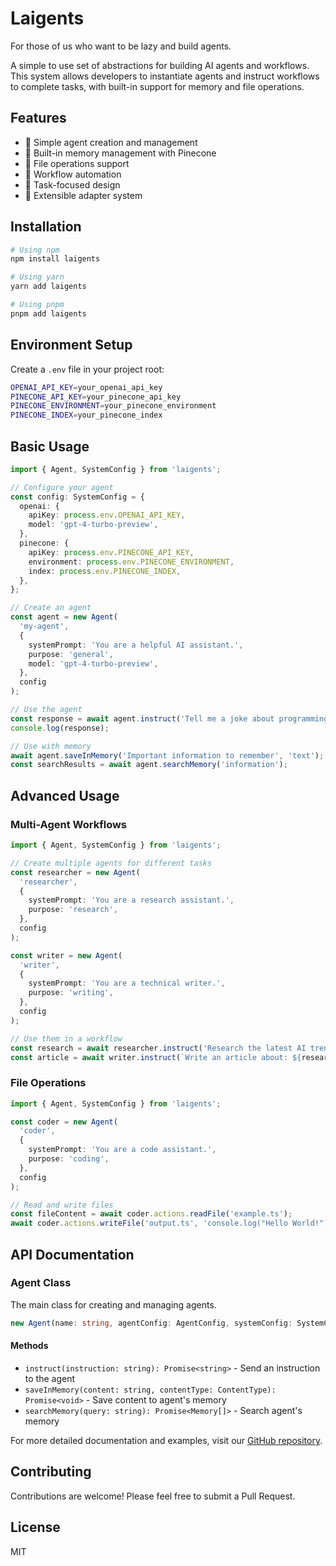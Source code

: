 # Laigents

For those of us who want to be lazy and build agents.

A simple to use set of abstractions for building AI agents and workflows. This system allows developers to instantiate agents and instruct workflows to complete tasks, with built-in support for memory and file operations.

## Features

- 🤖 Simple agent creation and management
- 💾 Built-in memory management with Pinecone
- 📝 File operations support
- 🔄 Workflow automation
- 🎯 Task-focused design
- 🔌 Extensible adapter system

## Installation

```bash
# Using npm
npm install laigents

# Using yarn
yarn add laigents

# Using pnpm
pnpm add laigents
```

## Environment Setup

Create a `.env` file in your project root:

```bash
OPENAI_API_KEY=your_openai_api_key
PINECONE_API_KEY=your_pinecone_api_key
PINECONE_ENVIRONMENT=your_pinecone_environment
PINECONE_INDEX=your_pinecone_index
```

## Basic Usage

```typescript
import { Agent, SystemConfig } from 'laigents';

// Configure your agent
const config: SystemConfig = {
  openai: {
    apiKey: process.env.OPENAI_API_KEY,
    model: 'gpt-4-turbo-preview',
  },
  pinecone: {
    apiKey: process.env.PINECONE_API_KEY,
    environment: process.env.PINECONE_ENVIRONMENT,
    index: process.env.PINECONE_INDEX,
  },
};

// Create an agent
const agent = new Agent(
  'my-agent',
  {
    systemPrompt: 'You are a helpful AI assistant.',
    purpose: 'general',
    model: 'gpt-4-turbo-preview',
  },
  config
);

// Use the agent
const response = await agent.instruct('Tell me a joke about programming.');
console.log(response);

// Use with memory
await agent.saveInMemory('Important information to remember', 'text');
const searchResults = await agent.searchMemory('information');
```

## Advanced Usage

### Multi-Agent Workflows

```typescript
import { Agent, SystemConfig } from 'laigents';

// Create multiple agents for different tasks
const researcher = new Agent(
  'researcher',
  {
    systemPrompt: 'You are a research assistant.',
    purpose: 'research',
  },
  config
);

const writer = new Agent(
  'writer',
  {
    systemPrompt: 'You are a technical writer.',
    purpose: 'writing',
  },
  config
);

// Use them in a workflow
const research = await researcher.instruct('Research the latest AI trends');
const article = await writer.instruct(`Write an article about: ${research}`);
```

### File Operations

```typescript
import { Agent, SystemConfig } from 'laigents';

const coder = new Agent(
  'coder',
  {
    systemPrompt: 'You are a code assistant.',
    purpose: 'coding',
  },
  config
);

// Read and write files
const fileContent = await coder.actions.readFile('example.ts');
await coder.actions.writeFile('output.ts', 'console.log("Hello World!");');
```

## API Documentation

### Agent Class

The main class for creating and managing agents.

```typescript
new Agent(name: string, agentConfig: AgentConfig, systemConfig: SystemConfig)
```

#### Methods

- `instruct(instruction: string): Promise<string>` - Send an instruction to the agent
- `saveInMemory(content: string, contentType: ContentType): Promise<void>` - Save content to agent's memory
- `searchMemory(query: string): Promise<Memory[]>` - Search agent's memory

For more detailed documentation and examples, visit our [GitHub repository](https://github.com/ksafranski/laigents).

## Contributing

Contributions are welcome! Please feel free to submit a Pull Request.

## License

MIT

